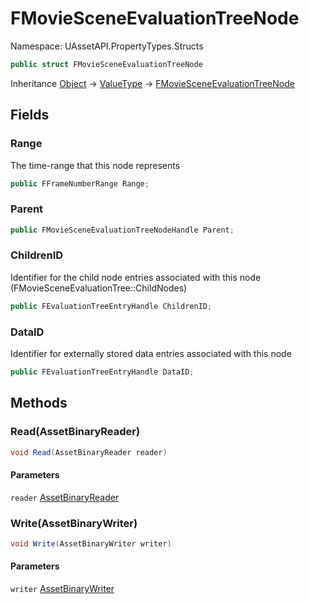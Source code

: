 # FMovieSceneEvaluationTreeNode

Namespace: UAssetAPI.PropertyTypes.Structs

```csharp
public struct FMovieSceneEvaluationTreeNode
```

Inheritance [Object](https://docs.microsoft.com/en-us/dotnet/api/system.object) → [ValueType](https://docs.microsoft.com/en-us/dotnet/api/system.valuetype) → [FMovieSceneEvaluationTreeNode](./uassetapi.propertytypes.structs.fmoviesceneevaluationtreenode.md)

## Fields

### **Range**

The time-range that this node represents

```csharp
public FFrameNumberRange Range;
```

### **Parent**

```csharp
public FMovieSceneEvaluationTreeNodeHandle Parent;
```

### **ChildrenID**

Identifier for the child node entries associated with this node (FMovieSceneEvaluationTree::ChildNodes)

```csharp
public FEvaluationTreeEntryHandle ChildrenID;
```

### **DataID**

Identifier for externally stored data entries associated with this node

```csharp
public FEvaluationTreeEntryHandle DataID;
```

## Methods

### **Read(AssetBinaryReader)**

```csharp
void Read(AssetBinaryReader reader)
```

#### Parameters

`reader` [AssetBinaryReader](./uassetapi.assetbinaryreader.md)<br>

### **Write(AssetBinaryWriter)**

```csharp
void Write(AssetBinaryWriter writer)
```

#### Parameters

`writer` [AssetBinaryWriter](./uassetapi.assetbinarywriter.md)<br>
